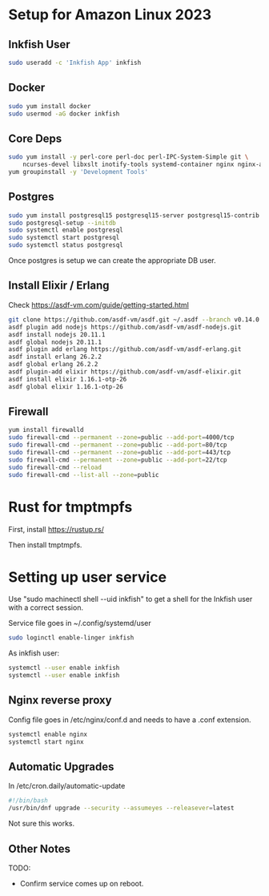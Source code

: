 

# Setup for Amazon Linux 2023

## Inkfish User

```bash
sudo useradd -c 'Inkfish App' inkfish
```

## Docker

```bash
sudo yum install docker
sudo usermod -aG docker inkfish
```

## Core Deps

```bash
sudo yum install -y perl-core perl-doc perl-IPC-System-Simple git \
    ncurses-devel libxslt inotify-tools systemd-container nginx nginx-all-modules
yum groupinstall -y 'Development Tools'
```

## Postgres

```bash
sudo yum install postgresql15 postgresql15-server postgresql15-contrib libpq-devel
sudo postgresql-setup --initdb
sudo systemctl enable postgresql
sudo systemctl start postgresql
sudo systemctl status postgresql
```

Once postgres is setup we can create the appropriate DB user.

## Install Elixir / Erlang

Check https://asdf-vm.com/guide/getting-started.html

```bash
git clone https://github.com/asdf-vm/asdf.git ~/.asdf --branch v0.14.0
asdf plugin add nodejs https://github.com/asdf-vm/asdf-nodejs.git
asdf install nodejs 20.11.1
asdf global nodejs 20.11.1
asdf plugin add erlang https://github.com/asdf-vm/asdf-erlang.git
asdf install erlang 26.2.2
asdf global erlang 26.2.2
asdf plugin-add elixir https://github.com/asdf-vm/asdf-elixir.git
asdf install elixir 1.16.1-otp-26
asdf global elixir 1.16.1-otp-26
```

## Firewall

```bash
yum install firewalld
sudo firewall-cmd --permanent --zone=public --add-port=4000/tcp
sudo firewall-cmd --permanent --zone=public --add-port=80/tcp
sudo firewall-cmd --permanent --zone=public --add-port=443/tcp
sudo firewall-cmd --permanent --zone=public --add-port=22/tcp
sudo firewall-cmd --reload
sudo firewall-cmd --list-all --zone=public
```

# Rust for tmptmpfs

First, install https://rustup.rs/

Then install tmptmpfs.


# Setting up user service

Use "sudo machinectl shell --uid inkfish" to get a shell
for the Inkfish user with a correct session.

Service file goes in ~/.config/systemd/user

```bash
sudo loginctl enable-linger inkfish
```

As inkfish user:

```bash
systemctl --user enable inkfish
systemctl --user enable inkfish
```

## Nginx reverse proxy

Config file goes in /etc/nginx/conf.d and needs to have
a .conf extension.

```bash
systemctl enable nginx
systemctl start nginx
```

## Automatic Upgrades

In /etc/cron.daily/automatic-update

```bash
#!/bin/bash
/usr/bin/dnf upgrade --security --assumeyes --releasever=latest
```

Not sure this works.

## Other Notes

TODO:

 - Confirm service comes up on reboot.


